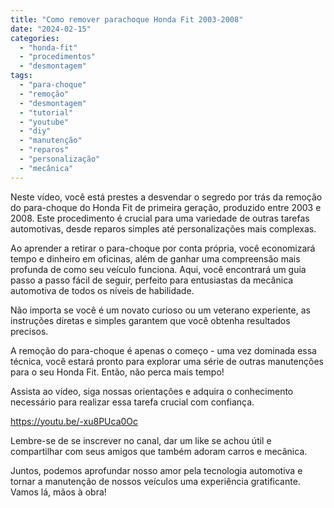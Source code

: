 ```yaml
---
title: "Como remover parachoque Honda Fit 2003-2008"
date: "2024-02-15"
categories:
  - "honda-fit"
  - "procedimentos"
  - "desmontagem"
tags:
  - "para-choque"
  - "remoção"
  - "desmontagem"
  - "tutorial"
  - "youtube"
  - "diy"
  - "manutenção"
  - "reparos"
  - "personalização"
  - "mecânica"
---
```


Neste vídeo, você está prestes a desvendar o segredo por trás da remoção do para-choque do Honda Fit de primeira geração, produzido entre 2003 e 2008. Este procedimento é crucial para uma variedade de outras tarefas automotivas, desde reparos simples até personalizações mais complexas.

Ao aprender a retirar o para-choque por conta própria, você economizará tempo e dinheiro em oficinas, além de ganhar uma compreensão mais profunda de como seu veículo funciona. Aqui, você encontrará um guia passo a passo fácil de seguir, perfeito para entusiastas da mecânica automotiva de todos os níveis de habilidade.

Não importa se você é um novato curioso ou um veterano experiente, as instruções diretas e simples garantem que você obtenha resultados precisos.

A remoção do para-choque é apenas o começo - uma vez dominada essa técnica, você estará pronto para explorar uma série de outras manutenções para o seu Honda Fit. Então, não perca mais tempo!

Assista ao vídeo, siga nossas orientações e adquira o conhecimento necessário para realizar essa tarefa crucial com confiança.

https://youtu.be/-xu8PUca0Oc

Lembre-se de se inscrever no canal, dar um like se achou útil e compartilhar com seus amigos que também adoram carros e mecânica.

Juntos, podemos aprofundar nosso amor pela tecnologia automotiva e tornar a manutenção de nossos veículos uma experiência gratificante. Vamos lá, mãos à obra!
